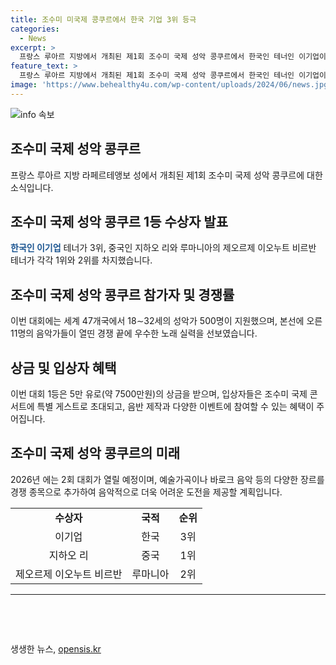 ```yaml
---
title: 조수미 미국제 콩쿠르에서 한국 기업 3위 등극
categories:
  - News
excerpt: >
  프랑스 루아르 지방에서 개최된 제1회 조수미 국제 성악 콩쿠르에서 한국인 테너인 이기업이 3위를 차지했다. 1위는 중국의 지하오 리, 2위는 루마니아의 제오르제 이오누트 비르반이 차지했다. 이를 통해 조수미는 입상자들에게 지원을 아끼지 않겠다는 의지를 밝혔고, 향후 콘서트에 초대할 뿐만 아니라 음반 제작에도 참여할 예정이라고 밝혔다. 1등 상금은 5만 유로로, 2026년엔 2회 대회가 열릴 예정이며, 해당 행사는 한불 수교 140주년을 맞아 특별 이벤트를 계획 중이다.
feature_text: >
  프랑스 루아르 지방에서 개최된 제1회 조수미 국제 성악 콩쿠르에서 한국인 테너인 이기업이 3위를 차지했다. 1위는 중국의 지하오 리, 2위는 루마니아의 제오르제 이오누트 비르반이 차지했다. 이를 통해 조수미는 입상자들에게 지원을 아끼지 않겠다는 의지를 밝혔고, 향후 콘서트에 초대할 뿐만 아니라 음반 제작에도 참여할 예정이라고 밝혔다. 1등 상금은 5만 유로로, 2026년엔 2회 대회가 열릴 예정이며, 해당 행사는 한불 수교 140주년을 맞아 특별 이벤트를 계획 중이다.
image: 'https://www.behealthy4u.com/wp-content/uploads/2024/06/news.jpg'
---
```


<p><img src="https://www.behealthy4u.com/wp-content/uploads/2024/06/news.jpg" alt="info 속보" /></p>

<h2 data-ke-size="size26">조수미 국제 성악 콩쿠르</h2>

<p data-ke-size="size16">프랑스 루아르 지방 라페르테앵보 성에서 개최된 제1회 조수미 국제 성악 콩쿠르에 대한 소식입니다.</p>

<h2 data-ke-size="size20">조수미 국제 성악 콩쿠르 1등 수상자 발표</h2>

<p><b><span style="color: #1a5490;">한국인 이기업</span></b> 테너가 3위, 중국인 지하오 리와 루마니아의 제오르제 이오누트 비르반 테너가 각각 1위와 2위를 차지했습니다.</p>

<h2 data-ke-size="size20">조수미 국제 성악 콩쿠르 참가자 및 경쟁률</h2>

<p>이번 대회에는 세계 47개국에서 18∼32세의 성악가 500명이 지원했으며, 본선에 오른 11명의 음악가들이 열띤 경쟁 끝에 우수한 노래 실력을 선보였습니다. </p>

<h2 data-ke-size="size20">상금 및 입상자 혜택</h2>

<p>이번 대회 1등은 5만 유로(약 7500만원)의 상금을 받으며, 입상자들은 조수미 국제 콘서트에 특별 게스트로 초대되고, 음반 제작과 다양한 이벤트에 참여할 수 있는 혜택이 주어집니다.</p>

<h2 data-ke-size="size20">조수미 국제 성악 콩쿠르의 미래</h2>

<p>2026년 에는 2회 대회가 열릴 예정이며, 예술가곡이나 바로크 음악 등의 다양한 장르를 경쟁 종목으로 추가하여 음악적으로 더욱 어려운 도전을 제공할 계획입니다.</p>

<table>
    <tbody>
        <tr>
            <td style="text-align: center; height: 17px;"><b>수상자</b></td>
            <td style="text-align: center; height: 17px;"><b>국적</b></td>
            <td style="text-align: center; height: 17px;"><b>순위</b></td>
        </tr>
        <tr>
            <td style="text-align: center; height: 17px;">이기업</td>
            <td style="text-align: center; height: 17px;">한국</td>
            <td style="text-align: center; height: 17px;">3위</td>
        </tr>
        <tr>
            <td style="text-align: center; height: 17px;">지하오 리</td>
            <td style="text-align: center; height: 17px;">중국</td>
            <td style="text-align: center; height: 17px;">1위</td>
        </tr>
        <tr>
            <td style="text-align: center; height: 17px;">제오르제 이오누트 비르반</td>
            <td style="text-align: center; height: 17px;">루마니아</td>
            <td style="text-align: center; height: 17px;">2위</td>
        </tr>
    </tbody>
</table>

<hr>

<p data-ke-size="size16">&nbsp;</p>

<p data-ke-size="size16">&nbsp;</p>
생생한 뉴스, <a href="https://opensis.kr" rel="dofollow">opensis.kr</a>


